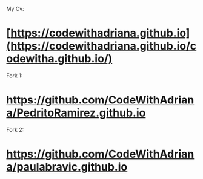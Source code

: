 My Cv: 
# [https://codewithadriana.github.io](https://codewithadriana.github.io/codewitha.github.io/)
Fork 1:
# https://github.com/CodeWithAdriana/PedritoRamirez.github.io
Fork 2: 
# https://github.com/CodeWithAdriana/paulabravic.github.io

